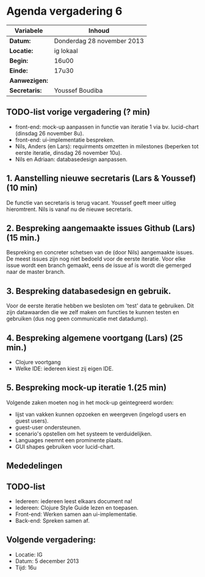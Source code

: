 # Agenda vergadering 6

Variabele		|Inhoud
---			|---
**Datum:**              |Donderdag 28 november 2013
**Locatie:**            |ig lokaal
**Begin:**              |16u00
**Einde:**              |17u30
**Aanwezigen:**         |
**Secretaris:**         |Youssef Boudiba

## TODO-list vorige vergadering (? min)
* front-end: mock-up aanpassen in functie van iteratie 1 via bv. lucid-chart (dinsdag 26 november 8u).
* front-end: ui-implementatie bespreken.
* Nils, Anders (en Lars): requirments omzetten in milestones (beperken tot eerste iteratie, dinsdag 26 november 10u).
* Nils en Adriaan: databasedesign aanpassen.


## 1. Aanstelling nieuwe secretaris (Lars & Youssef) (10 min)
De functie van secretaris is terug vacant. Youssef geeft meer uitleg hieromtrent.
Nils is vanaf nu de nieuwe secretaris.

## 2. Bespreking aangemaakte issues Github (Lars) (15 min.)
Bespreking en concreter schetsen van de (door Nils) aangemaakte issues.
De meest issues zijn nog niet bedoeld voor de eerste iteratie.
Voor elke issue wordt een branch gemaakt, eens de issue af is wordt die gemerged naar de master branch.

## 3.  Bespreking databasedesign en gebruik.
Voor de eerste iteratie hebben we besloten om 'test' data te gebruiken. Dit zijn datawaarden die we zelf maken om functies te kunnen testen en gebruiken (dus nog geen communicatie met datadump).

## 4. Bespreking algemene voortgang (Lars) (25 min.)
- Clojure voortgang
- Welke IDE: iedereen kiest zij  eigen IDE.

## 5. Bespreking mock-up iteratie 1.(25 min)
Volgende zaken moeten nog in het mock-up geintegreerd worden:
* lijst van vakken kunnen opzoeken en weergeven (ingelogd users en guest users).
* guest-user ondersteunen.
* scenario's opstellen om het systeem te verduidelijken.
* Languages neemnt een prominente plaats.
* GUI shapes gebruiken voor lucid-chart.

## Mededelingen

## TODO-list
* Iedereen: iedereen leest elkaars document na!
* Iedereen: Clojure Style Guide lezen en toepasen.
* Front-end: Werken samen aan ui-implementatie.
* Back-end: Spreken samen af.

## Volgende vergadering:

* Locatie: IG
* Datum: 5 december 2013
* Tijd: 16u
